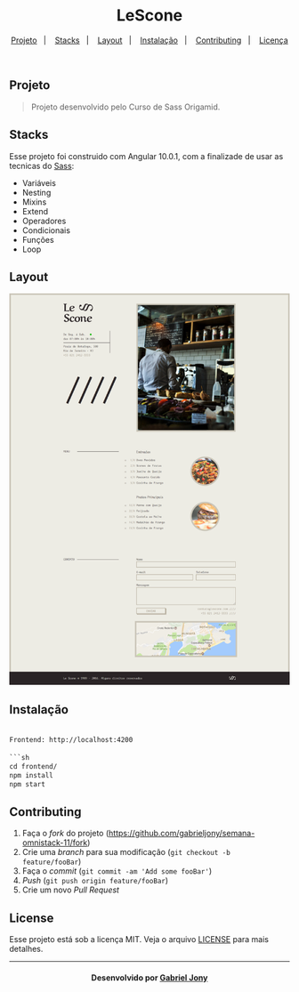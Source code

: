 <h1 align="center">
  LeScone
</h1>

<p align="center">
  <a href="#projeto">Projeto</a>&nbsp;&nbsp;&nbsp;|&nbsp;&nbsp;&nbsp;
  <a href="#stacks">Stacks</a>&nbsp;&nbsp;&nbsp;|&nbsp;&nbsp;&nbsp;
  <a href="#layout">Layout</a>&nbsp;&nbsp;&nbsp;|&nbsp;&nbsp;&nbsp;
  <a href="#instalação">Instalação</a>&nbsp;&nbsp;&nbsp;|&nbsp;&nbsp;&nbsp;
  <a href="#contributing">Contributing</a>&nbsp;&nbsp;&nbsp;|&nbsp;&nbsp;&nbsp;
  <a href="#license">Licença</a>
</p>

<br>

## Projeto

> Projeto desenvolvido pelo Curso de Sass Origamid.

## Stacks

Esse projeto foi construido com Angular 10.0.1, com a finalizade de usar as tecnicas do [Sass](https://sass-lang.com/):

- Variáveis
- Nesting
- Mixins
- Extend
- Operadores
- Condicionais
- Funções
- Loop

## Layout

![home](LeScone.png)

## Instalação

```

Frontend: http://localhost:4200

```sh
cd frontend/
npm install
npm start
```


## Contributing

1. Faça o _fork_ do projeto (<https://github.com/gabrieljony/semana-omnistack-11/fork>)
2. Crie uma _branch_ para sua modificação (`git checkout -b feature/fooBar`)
3. Faça o _commit_ (`git commit -am 'Add some fooBar'`)
4. _Push_ (`git push origin feature/fooBar`)
5. Crie um novo _Pull Request_

## License

Esse projeto está sob a licença MIT. Veja o arquivo [LICENSE](LICENSE.md) para mais detalhes.

---

<h4 align="center">
    Desenvolvido por <a href="https://www.linkedin.com/in/gabriel-jony/">Gabriel Jony</a>
</h4>

